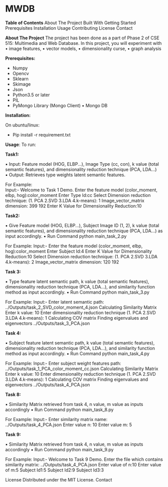 # MWDB

**Table of Contents**
        About The Project
            Built With
        Getting Started
            Prerequisites
            Installation
        Usage
        Contributing
        License
        Contact


**About The Project**
The project has been done as a part of Phase 2 of CSE 515: Multimedia and Web Database.
In this project, you will experiment with
• image features,
• vector models, 
• dimensionality curse,
• graph analysis


**Prerequisites:**
* Numpy
* Opencv
* Sklearn
* Skimage
* Json
* Python3.5 or later
* PIL 
* PyMongo Library (Mongo Client) 
• Mongo DB 


**Installation:**

On ubuntu/linux:
* Pip install -r requirement.txt


**Usage**:
To run:

**Task1:**

▪ Input: Feature model (HOG, ELBP...), Image Type (cc, con), k value (total semantic features), and dimensionality reduction technique (PCA, LDA...)  
▪ Output: Retrieves type weights latent semantic features. 

For Example:	
	Input:-
	   Welcome to Task 1 Demo. Enter the feature model (color_moment, elbp, hog):color_moment
	   Enter Type Id:cc
	   Select Dimension reduction technique: (1. PCA 2.SVD 3.LDA 4.k-means): 1
	   Image_vector_matrix dimension:  399 192
	   Enter K Value for Dimensionality Reduction:10
	   
**Task2:**

▪ Give Feature model (HOG, ELBP...), Subject Image ID (1, 2), k value (total semantic features), and dimensionality reduction technique (PCA, LDA...) as input accordingly.
▪ Run Command  python main_task_2.py 

For Example:
	Input:-
	  Enter the feature model (color_moment, elbp, hog):color_moment
	  Enter Subject Id:4
      Enter K Value for Dimensionality Reduction:10
      Select Dimension reduction technique: (1. PCA 2.SVD 3.LDA 4.k-means): 2
      Image_vector_matrix dimension:  120 192


**Task 3:** 

▪ Type feature latent semantic path, k value (total semantic features), dimensionality reduction technique (PCA, LDA...), and similarity function method as input accordingly.
▪ Run Command  python main_task_3.py 

For Example:
	Input:-
		Enter latent semantic path: ../Outputs/task_2_SVD_color_moment_4.json
		Calculating Similarity Matrix
		Enter k value: 10
		Enter dimensionality reduction technique (1. PCA 2.SVD 3.LDA 4.k-means): 1
		Calculating COV matrix
		Finding eigenvalues and eigenvectors
		../Outputs/task_3_PCA.json

**Task 4:**

▪ Subject feature latent semantic path, k value (total semantic features), dimensionality reduction technique (PCA, LDA...), and similarity function method as input accordingly.
▪ Run Command  python main_task_4.py 

For Example:
	Input:-
		Enter subject weight features path: ../Outputs/task_1_PCA_color_moment_cc.json
		Calculating Similarity Matrix
		Enter k value: 10
		Enter dimensionality reduction technique (1. PCA 2.SVD 3.LDA 4.k-means): 1
		Calculating COV matrix
		Finding eigenvalues and eigenvectors
		../Outputs/task_4_PCA.json
		

		
**Task 8:**

▪ Similarity Matrix retrieved from task 4, n value, m value as inputs accordingly
▪ Run Command  python main_task_8.py 


For Example:
	Input:-
		Enter similarity matrix name: ../Outputs/task_4_PCA.json
		Enter value n: 10
		Enter value m: 5
		
		
**Task 9:**

▪  Similarity Matrix retrieved from task 4, n value, m value as inputs accordingly
▪ Run Command  python main_task_9.py 

For Example:
	Input:-
		Welcome to Task 9 Demo. Enter the file which contains similarity matrix: ../Outputs/task_4_PCA.json
		Enter value of n:10
		Enter value of m:5
		Subject Id1:5
		Subject Id2:9
		Subject Id3:3














License
Distributed under the MIT License. 
Contact

